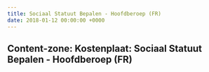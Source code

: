 ```yaml
---
title: Sociaal Statuut Bepalen - Hoofdberoep (FR)
date: 2018-01-12 00:00:00 +0000
---
```

<div class="box contentzone" style="margin-top:25px;">
    <div class="box-header">
        <h2>Content-zone: Kostenplaat: Sociaal Statuut Bepalen - Hoofdberoep (FR)</h2>
    </div>
    <div class="box-body">
    </div>
</div>